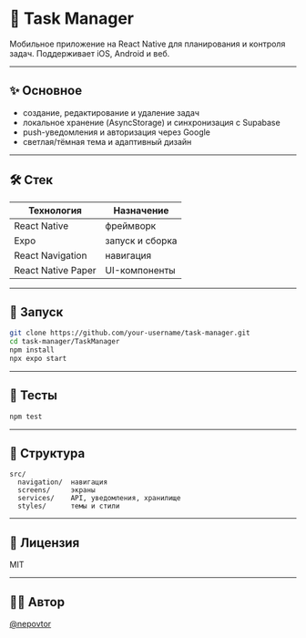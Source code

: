 # 📱 Task Manager

Мобильное приложение на React Native для планирования и контроля задач. Поддерживает iOS, Android и веб.

---

## ✨ Основное

- создание, редактирование и удаление задач
- локальное хранение (AsyncStorage) и синхронизация с Supabase
- push-уведомления и авторизация через Google
- светлая/тёмная тема и адаптивный дизайн

---

## 🛠️ Стек

| Технология | Назначение |
|------------|------------|
| React Native | фреймворк |
| Expo | запуск и сборка |
| React Navigation | навигация |
| React Native Paper | UI-компоненты |

---

## 🚀 Запуск

```bash
git clone https://github.com/your-username/task-manager.git
cd task-manager/TaskManager
npm install
npx expo start
```

---

## 🧪 Тесты

```bash
npm test
```

---

## 📁 Структура

```
src/
  navigation/  навигация
  screens/     экраны
  services/    API, уведомления, хранилище
  styles/      темы и стили
```

---

## 📄 Лицензия

MIT

---

## 👨‍💻 Автор

[@nepovtor](https://github.com/nepovtor)

